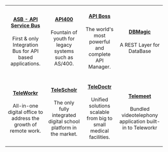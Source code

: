 |   |   |   |    | 
|:----------:|:----------:|:----------:|:----------:|
|<a href="/products/asb"><h4>ASB - API Service Bus</h4></a><p>First & only Integration Bus for API based applications.</p>| <a href="/products/api-400"><h4>API400</h4></a> <p>Fountain of youth for legacy systems such as AS/400.</p> |  <a href="/products/api-boss"><h4>API Boss</h4></a> <p>The world's most powerful and complete API Manager.</p> | <a href="/products/db-magic"><h4>DBMagic</h4></a> <p>A REST Layer for DataBase</p>|
| <a href="/products/teleworkr"><h4>TeleWorkr</h4></a><p>All-in-one digital office to address the growth of remote work.</p> | <a href="/products/telescholr"><h4>TeleScholr</h4></a> <p>The only fully integrated digital school platform in the market.</p> | <a href="/products/teledoctr"><h4>TeleDoctr</h4></a> <p>Unified solutions scalable from big to small medical facilities.</p> | <a href="/products/telemeet"><h4>Telemeet</h4></a><p>Bundled videotelephony application built-in to Teleworkr</p> |

